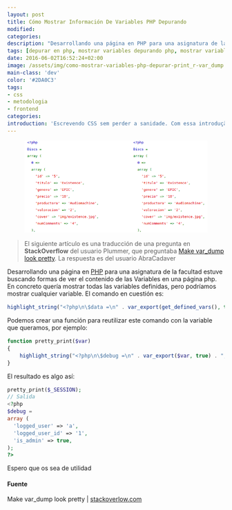 ```yaml
---
layout: post
title: Cómo Mostrar Información De Variables PHP Depurando
modified:
categories:
description: "Desarrollando una página en PHP para una asignatura de la facultad estuve buscando formas de ver el contenido de las Variables en una página php. En concreto quería mostrar todas las variables definidas, pero podríamos mostrar cualquier variable. El comando en cuestión es"
tags: [depurar en php, mostrar variables depurando php, mostrar variables legibles en php, mostrar variables legibles para humanos php depurar, var_dump en php, print_r php no bonito]
date: 2016-06-02T16:52:24+02:00
image: /assets/img/como-mostrar-variables-php-depurar-print_r-var_dump.png
main-class: 'dev'
color: '#2DA0C3'
tags:
- css
- metodologia
- frontend
categories:
introduction: 'Escrevendo CSS sem perder a sanidade. Com essa introdução, Rico St. Cruz o criador chama a atenção de todos sobre uma metodologia melhor para se escrever CSS.'
---
```


<figure>
  <a href="/assets/img/como-mostrar-variables-php-depurar-print_r-var_dump.png"><img src="/assets/img/como-mostrar-variables-php-depurar-print_r-var_dump.png" title="{{ page.title }}" alt="{{ page.title }}" /></a>
</figure>

> El siguiente artículo es una traducción de una pregunta en **StackOverflow** del usuario Plummer, que preguntaba <a href="http://stackoverflow.com/questions/19816438/make-var-dump-look-pretty" target="_blank" title="Make var_dump look pretty">Make var_dump look pretty</a>. La respuesta es del usuario AbraCadaver

Desarrollando una página en [PHP](/como-crear-shortcodes-en-wordpress/ "Crear Shortcodes en Wordpress") para una asignatura de la facultad estuve buscando formas de ver el contenido de las Variables en una página php. En concreto quería mostrar todas las variables definidas, pero podríamos mostrar cualquier variable. El comando en cuestión es:

```php
highlight_string("<?php\n\$data =\n" . var_export(get_defined_vars(), true) . ";\n?>");
```

<!--ad-->

Podemos crear una función para reutilizar este comando con la variable que queramos, por ejemplo:

```php
function pretty_print($var)
{
    highlight_string("<?php\n\$debug =\n" . var_export($var, true) . ";\n?>");
}
```

El resultado es algo así:

```php
pretty_print($_SESSION);
// Salida
<?php
$debug =
array (
  'logged_user' => 'a',
  'logged_user_id' => '1',
  'is_admin' => true,
);
?>
```

Espero que os sea de utilidad

#### Fuente

Make var_dump look pretty \| <a href="http://stackoverflow.com/a/19816742/1612432" title="Make var_dump look pretty" target="_blank">stackoverlow.com</a>
